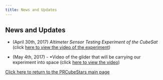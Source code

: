 ```yaml
---
title: News and Updates
---
```


## News and Updates

- (April 30th, 2017) *Altimeter Sensor Testing Experiment of the CubeSat* (click [here to view the video of the experiment](https://www.youtube.com/watch?v=0UYQ0fL8KiQ)) 

- (May 4th, 2017) - *Video of the glider that will be carrying our experiment into space (click [here to view the video](https://www.facebook.com/Teachersinspace/videos/1532713416779187/))

[Click here to return to the PRCubeStars main page](https://friveramariani.github.io/PRCubeStars/)